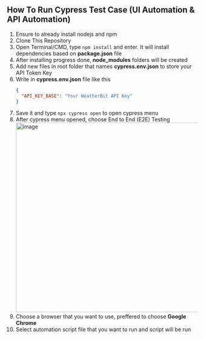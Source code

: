 ## How To Run Cypress Test Case (UI Automation & API Automation)

1. Ensure to already install nodejs and npm
2. Clone This Repository
3. Open Terminal/CMD, type `npm install` and enter. It will install dependencies based on **package.json** file
4. After installing progress done, **node_modules** folders will be created
5. Add new files in root folder that names **cypress.env.json** to store your API Token Key
6. Write in **cypress.env.json** file like this
   ```json
   {
     "API_KEY_BASE": "Your WeatherBit API Key"
   }
   ```
7. Save it and type `npx cypress open` to open cypress menu
8. After cypress menu opened, choose End to End (E2E) Testing
   <img width="500" alt="image" src="https://github.com/Pratama1705/AutomationTesting/assets/73006848/81284244-f3ea-4642-96bc-0af5fd070d2c">
9. Choose a browser that you want to use, preffered to choose **Google Chrome**
10. Select automation script file that you want to run and script will be run
